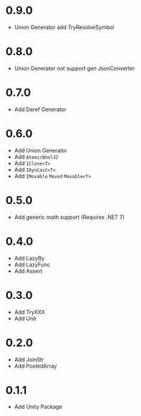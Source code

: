 # 0.9.0
  - Union Generator add TryResolveSymbol

# 0.8.0
  - Union Generator not support gen JsonConverter

# 0.7.0
  - Add Deref Generator

# 0.6.0
  - Add Union Generator
  - Add `AtomicBool32`
  - Add `IClone<T>`
  - Add `IDynCast<T>`
  - Add `IMovable` `Moved` `Movable<T>`

# 0.5.0
  - Add generic math support (Requires .NET 7)

# 0.4.0
  - Add LazyBy
  - Add LazyFunc
  - Add Assert

# 0.3.0
  - Add TryXXX
  - Add Unit

# 0.2.0
  - Add JoinStr
  - Add PooledArray

# 0.1.1
  - Add Unity Package
